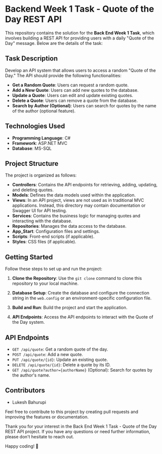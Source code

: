 # Backend Week 1 Task - Quote of the Day REST API

This repository contains the solution for the **Back End Week 1 Task**, which involves building a REST API for providing users with a daily "Quote of the Day" message. Below are the details of the task:

## Task Description

Develop an API system that allows users to access a random "Quote of the Day." The API should provide the following functionalities:

- **Get a Random Quote**: Users can request a random quote.
- **Add a New Quote**: Users can add new quotes to the database.
- **Update a Quote**: Users can edit and update existing quotes.
- **Delete a Quote**: Users can remove a quote from the database.
- **Search by Author (Optional)**: Users can search for quotes by the name of the author (optional feature).

## Technologies Used

- **Programming Language**: C#
- **Framework**: ASP.NET MVC
- **Database**: MS-SQL

## Project Structure

The project is organized as follows:

- **Controllers**: Contains the API endpoints for retrieving, adding, updating, and deleting quotes.
- **Models**: Defines the data models used within the application.
- **Views**: In an API project, views are not used as in traditional MVC applications. Instead, this directory may contain documentation or Swagger UI for API testing.
- **Services**: Contains the business logic for managing quotes and interacting with the database.
- **Repositories**: Manages the data access to the database.
- **App_Start**: Configuration files and settings.
- **Scripts**: Front-end scripts (if applicable).
- **Styles**: CSS files (if applicable).

## Getting Started

Follow these steps to set up and run the project:

1. **Clone the Repository**: Use the `git clone` command to clone this repository to your local machine.

2. **Database Setup**: Create the database and configure the connection string in the `web.config` or an environment-specific configuration file.

3. **Build and Run**: Build the project and start the application.

4. **API Endpoints**: Access the API endpoints to interact with the Quote of the Day system.

## API Endpoints

- `GET /api/quote`: Get a random quote of the day.
- `POST /api/quote`: Add a new quote.
- `PUT /api/quote/{id}`: Update an existing quote.
- `DELETE /api/quote/{id}`: Delete a quote by its ID.
- `GET /api/quote?author={authorName}` (Optional): Search for quotes by the author's name.

## Contributors

- Lukesh Bahurupi

Feel free to contribute to this project by creating pull requests and improving the features or documentation.

Thank you for your interest in the Back End Week 1 Task - Quote of the Day REST API project. If you have any questions or need further information, please don't hesitate to reach out.

Happy coding! 🚀
